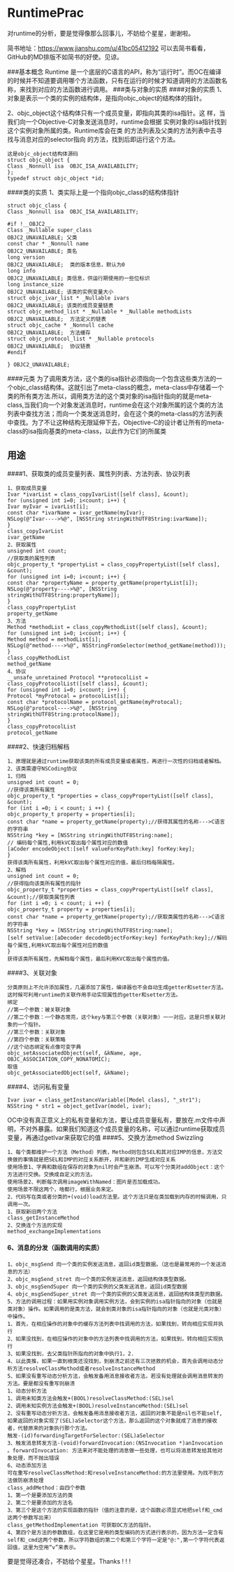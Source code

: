 # RuntimePrac
对runtime的分析，要是觉得像那么回事儿，不妨给个星星，谢谢啦。

简书地址：https://www.jianshu.com/u/41bc05412192  可以去简书看看，GitHub的MD排版不如简书的好使。见谅。

###基本概念
Runtime 是一个底层的C语言的API，称为“运行时”。而OC在编译的时候并不知道要调用哪个方法函数，只有在运行的时候才知道调用的方法函数名称，来找到对应的方法函数进行调用。
###类与对象的实质
####对象的实质
1、对象是表示一个类的实例的结构体，是指向objc_object的结构体的指针。

2、objc_object这个结构体只有一个成员变量，即指向其类的isa指针。这
样，当我们向一个Objective-C对象发送消息时，runtime会根据
实例对象的isa指针找到这个实例对象所属的类。Runtime库会在类
的方法列表及父类的方法列表中去寻找与消息对应的selector指向
的方法，找到后即运行这个方法。

```
这是objc_object结构体源码
struct objc_object {
Class _Nonnull isa  OBJC_ISA_AVAILABILITY;
};
typedef struct objc_object *id;
```
####类的实质
1、类实际上是一个指向objc_class的结构体指针

```
struct objc_class {
Class _Nonnull isa  OBJC_ISA_AVAILABILITY;

#if !__OBJC2__
Class _Nullable super_class                              OBJC2_UNAVAILABLE; 父类
const char * _Nonnull name                               OBJC2_UNAVAILABLE; 类名
long version                                             OBJC2_UNAVAILABLE;  类的版本信息，默认为0
long info                                                OBJC2_UNAVAILABLE; 类信息，供运行期使用的一些位标识
long instance_size                                       OBJC2_UNAVAILABLE; 该类的实例变量大小
struct objc_ivar_list * _Nullable ivars                  OBJC2_UNAVAILABLE; 该类的成员变量链表
struct objc_method_list * _Nullable * _Nullable methodLists   OBJC2_UNAVAILABLE;  方法定义的链表
struct objc_cache * _Nonnull cache                       OBJC2_UNAVAILABLE;  方法缓存
struct objc_protocol_list * _Nullable protocols          OBJC2_UNAVAILABLE;  协议链表
#endif

} OBJC2_UNAVAILABLE;
```
####元类
为了调用类方法，这个类的isa指针必须指向一个包含这些类方法的一个objc_class结构体。这就引出了meta-class的概念，meta-class中存储着一个类的所有类方法.所以，调用类方法的这个类对象的isa指针指向的就是meta-class,当我们向一个对象发送消息时，runtime会在这个对象所属的这个类的方法列表中查找方法；而向一个类发送消息时，会在这个类的meta-class的方法列表中查找。为了不让这种结构无限延伸下去，Objective-C的设计者让所有的meta-class的isa指向基类的meta-class，以此作为它们的所属类

## 用途
####1、获取类的成员变量列表、属性列列表、方法列表、协议列表
```
1、获取成员变量
Ivar *ivarList = class_copyIvarList([self class], &count);
for (unsigned int i=0; i<count; i++) {
Ivar myIvar = ivarList[i];
const char *ivarName = ivar_getName(myIvar);
NSLog(@"Ivar---->%@", [NSString stringWithUTF8String:ivarName]);
}
class_copyIvarList
ivar_getName
2、获取属性
unsigned int count;
//获取类的属性列表
objc_property_t *propertyList = class_copyPropertyList([self class], &count);
for (unsigned int i=0; i<count; i++) {
const char *propertyName = property_getName(propertyList[i]);
NSLog(@"property---->%@", [NSString stringWithUTF8String:propertyName]);
}
class_copyPropertyList
property_getName
3、方法
Method *methodList = class_copyMethodList([self class], &count);
for (unsigned int i=0; i<count; i++) {
Method method = methodList[i];
NSLog(@"method---->%@", NSStringFromSelector(method_getName(method)));
}
class_copyMethodList
method_getName
4、协议
__unsafe_unretained Protocol **protocolList = class_copyProtocolList([self class], &count);
for (unsigned int i=0; i<count; i++) {
Protocol *myProtocal = protocolList[i];
const char *protocolName = protocol_getName(myProtocal);
NSLog(@"protocol---->%@", [NSString stringWithUTF8String:protocolName]);
}
class_copyProtocolList
protocol_getName
```
####2、快速归档解档
```
1、原理就是通过runtime获取该类的所有成员变量或者属性，再进行一次性的归档或者解档。
2、该类需遵守NSCoding协议
1、归档
unsigned int count = 0;
//获得该类所有属性
objc_property_t *properties = class_copyPropertyList([self class], &count);
for (int i =0; i < count; i ++) {
objc_property_t property = properties[i];
const char *name = property_getName(property);//获得其属性的名称--->C语言的字符串
NSString *key = [NSString stringWithUTF8String:name];
// 编码每个属性,利用kVC取出每个属性对应的数值
[aCoder encodeObject:[self valueForKeyPath:key] forKey:key];
}
获得该类所有属性，利用kVC取出每个属性对应的值，最后归档每隔属性。
2、解档
unsigned int count = 0;
//获得指向该类所有属性的指针
objc_property_t *properties = class_copyPropertyList([self class], &count);//获取类属性列表
for (int i =0; i < count; i ++) {
objc_property_t property = properties[i];
const char *name = property_getName(property);//获取类属性的名称--->C语言的字符串
NSString *key = [NSString stringWithUTF8String:name];
[self setValue:[aDecoder decodeObjectForKey:key] forKeyPath:key];//解码每个属性,利用kVC取出每个属性对应的数值
}
获得该类所有属性，先解档每个属性，最后利用KVC取出每个属性的值。
```
####3、关联对象
```
分类原则上不允许添加属性，几遍添加了属性，编译器也不会自动生成getter和setter方法。这时候可利用runtime的关联作用手动实现属性的getter和setter方法。
绑定
//第一个参数：被关联对象
//第二个参数：一个静态常亮，这个key与第三个参数（关联对象）一一对应。这是只想关联对象的一个指针。
//第三个参数：关联对象
//第四个参数：关联策略
//这个动态绑定有点像可变字典
objc_setAssociatedObject(self, &kName, age, OBJC_ASSOCIATION_COPY_NONATOMIC);
取值
objc_getAssociatedObject(self, &kName);
```
####4、访问私有变量
```
Ivar ivar = class_getInstanceVariable([Model class], "_str1");
NSString * str1 = object_getIvar(model, ivar);
```
OC中没有真正意义上的私有变量和方法，要让成员变量私有，要放在.m文件中声明，不对外暴露。如果我们知道这个成员变量的名称，可以通过runtime获取成员变量，再通过getIvar来获取它的值
####5、交换方法method Swizzling
```
1、每个类都维护一个方法（Method）列表，Method则包含SEL和其对应IMP的信息，方法交换做的事情就是把SEL和IMP的对应关系断开，并和新的IMP生成对应关系
使用场景1、字典和数组在保存的对象为nil时会产生崩溃。可以写个分类对addObject：这个方法进行交换。交换成自定义的方法。
使用场景2、判断每次调用imageWithNamed：图片是否加载成功。
使用场景不限这两个，啥都行，根据业务来定。
2、代码写在类或者分类的+(void)load方法里。这个方法只是在类加载到内存的时候调用，只调用一次。
1、获取新旧两个方法
class_getInstanceMethod
2、交换连个方法的实现
method_exchangeImplementations
```
#### 6、消息的分发（函数调用的实质）
```
1、objc_msgSend 向一个类的实例发送消息，返回id类型数据。（这也是最常用的一个发送消息的方法）
2、objc_msgSend_stret 向一个类的实例发送消息，返回结构体类型数据。
3、objc_msgSendSuper 向一个类的实例的父类发送消息，返回id类型数据
4、objc_msgSendSuper_stret 向一个类的实例的父类发送消息，返回结构体类型的数据。
5、方法的调用过程：如果用实例对象调用实例方法，会到实例的isa指针指向的对象（也就是类对象）操作。如果调用的是类方法，就会到类对象的isa指针指向的对象（也就是元类对象）中操作。
1、首先，在相应操作的对象中的缓存方法列表中找调用的方法，如果找到，转向相应实现并执行
2、如果没找到，在相应操作的对象中的方法列表中找调用的方法，如果找到，转向相应实现执行
3、如果没找到，去父类指针所指向的对象中执行1，2.
4、以此类推，如果一直到根类还没找到，到崩溃之前还有三次拯救的机会，首先会调用动态分析方法resolveClassMethod或者resolveInstanceMethod
5、如果没有重写动态分析方法，会触发备用消息接收者方法，若没有处理就会调用消息转发的方法。要是都没有重写则崩溃
1、动态分析方法
1、调用未知类方法会触发+(BOOL)resolveClassMethod:(SEL)sel
2、调用未知实例方法会触发+(BOOL)resolveInstanceMethod:(SEL)sel
2、没有重写动态分析方法，会触发备用消息接收者方法，返回的对象不能是nil也不能self,如果返回的对象实现了(SEL)aSelector这个方法，那么返回的这个对象就成了消息的接收者，代替原来的对象执行那个方法。
触发-(id)forwardingTargetForSelector:(SEL)aSelector
3、触发消息转发方法-(void)forwardInvocation:(NSInvocation *)anInvocation 。forwardInvocation: 方法来对不能处理的消息做一些处理，也可以将消息转发给其他对象处理，而不抛出错误
6、动态添加方法
可在重写resolveClassMethod:和resolveInstanceMethod:的方法里使用。为找不到方法做防崩溃处理
class_addMethod：由四个参数
1、第一个是要添加方法的类
2、第二个是要添加的方法名
3、第三个是这个方法的实现函数的指针（值的注意的是，这个函数必须显式地把self和_cmd这两个参数写出来）
class_getMethodImplementation 可获取OC方法的指针。
4、第四个是方法的参数数组，在这里它是用的类型编码的方式进行表示的，因为方法一定含有self和_cmd这两个参数，所以字符数组的第二个和第三个字符一定是"@:",第一个字符代表返回值，这里为空用“v”来表示。
```

要是觉得还凑合，不妨给个星星。Thanks ! ! !









